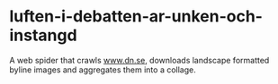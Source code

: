luften-i-debatten-ar-unken-och-instangd
=======================================

A web spider that crawls www.dn.se, downloads landscape formatted byline images and aggregates them into a collage.

